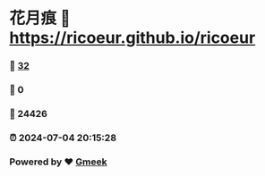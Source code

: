 # 花月痕 :link: https://ricoeur.github.io/ricoeur 
### :page_facing_up: [32](https://ricoeur.github.io/ricoeur/tag.html) 
### :speech_balloon: 0 
### :hibiscus: 24426 
### :alarm_clock: 2024-07-04 20:15:28 
### Powered by :heart: [Gmeek](https://github.com/Meekdai/Gmeek)
